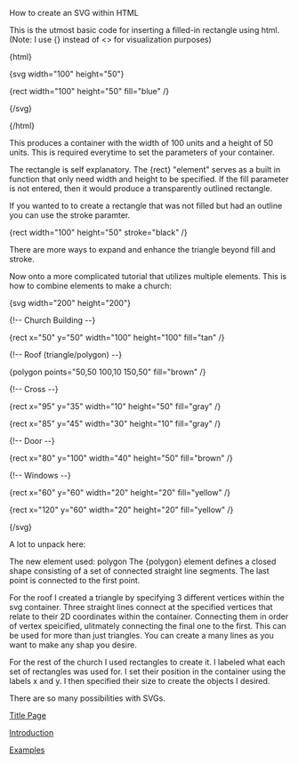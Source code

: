 How to create an SVG within HTML

This is the utmost basic code for inserting a filled-in rectangle using html. (Note: I use {} instead of <> for visualization purposes)

{html}

 {svg width="100" height="50"}
 
  {rect width="100" height="50" fill="blue" /}
  
 {/svg}
 
{/html}

This produces a container with the width of 100 units and a height of 50 units. This is required everytime to set the parameters of your container. 

The rectangle is self explanatory. The {rect} "element" serves as a built in function that only need width and height to be specified. If the fill parameter is not entered, then it would produce a transparently outlined rectangle. 

If you wanted to to create a rectangle that was not filled but had an outline you can use the stroke paramter.

{rect width="100" height="50" stroke="black" /}

There are more ways to expand and enhance the triangle beyond fill and stroke.

Now onto a more complicated tutorial that utilizes multiple elements. This is how to combine elements to make a church:

{svg width="200" height="200"}

  {!-- Church Building --}
  
  {rect x="50" y="50" width="100" height="100" fill="tan" /}

  {!-- Roof (triangle/polygon) --}
  
  {polygon points="50,50 100,10 150,50" fill="brown" /}

  {!-- Cross --}
  
  {rect x="95" y="35" width="10" height="50" fill="gray" /}
  
  {rect x="85" y="45" width="30" height="10" fill="gray" /}

  {!-- Door --}
  
  {rect x="80" y="100" width="40" height="50" fill="brown" /}

  {!-- Windows --}
  
  {rect x="60" y="60" width="20" height="20" fill="yellow" /}
  
  {rect x="120" y="60" width="20" height="20" fill="yellow" /}
  
{/svg}

A lot to unpack here:

The new element used: polygon
The {polygon} element defines a closed shape consisting of a set of connected straight line segments. The last point is connected to the first point.

For the roof I created a triangle by specifying 3 different vertices within the svg container. Three straight lines connect at the specified vertices that relate to their 2D coordinates within the container. Connecting them in order of vertex speicified, ulitmately connecting the final one to the first. This can be used for more than just triangles. You can create a many lines as you want to make any shap you desire.

For the rest of the church I used rectangles to create it. I labeled what each set of rectangles was used for. I set their position in the container using the labels x and y. I then specified their size to create the objects I desired. 

There are so many possibilities with SVGs.

[Title Page](README.md)

[Introduction](Section_1.md)

[Examples](Section_3.md)

